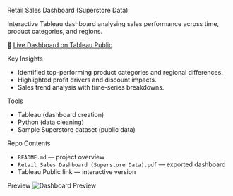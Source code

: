 Retail Sales Dashboard (Superstore Data)

Interactive Tableau dashboard analysing sales performance across time, product categories, and regions.

🔗 [Live Dashboard on Tableau Public](https://public.tableau.com/views/RetailSalesDashboardSuperstoreData/RetailSalesDashboardSuperstoreData?:language=en-GB&:sid=&:redirect=auth&:display_count=n&:origin=viz_share_link)

 Key Insights
- Identified top-performing product categories and regional differences.
- Highlighted profit drivers and discount impacts.
-  Sales trend analysis with time-series breakdowns.

 Tools
- Tableau (dashboard creation)
- Python (data cleaning)
- Sample Superstore dataset (public data)

 Repo Contents
- `README.md` — project overview
- `Retail Sales Dashboard (Superstore Data).pdf` — exported dashboard
- Tableau Public link — interactive version

Preview
![Dashboard Preview](https://public.tableau.com/static/images/Re/RetailSalesDashboardSuperstoreData/TotalSalesKPI/1.png)

